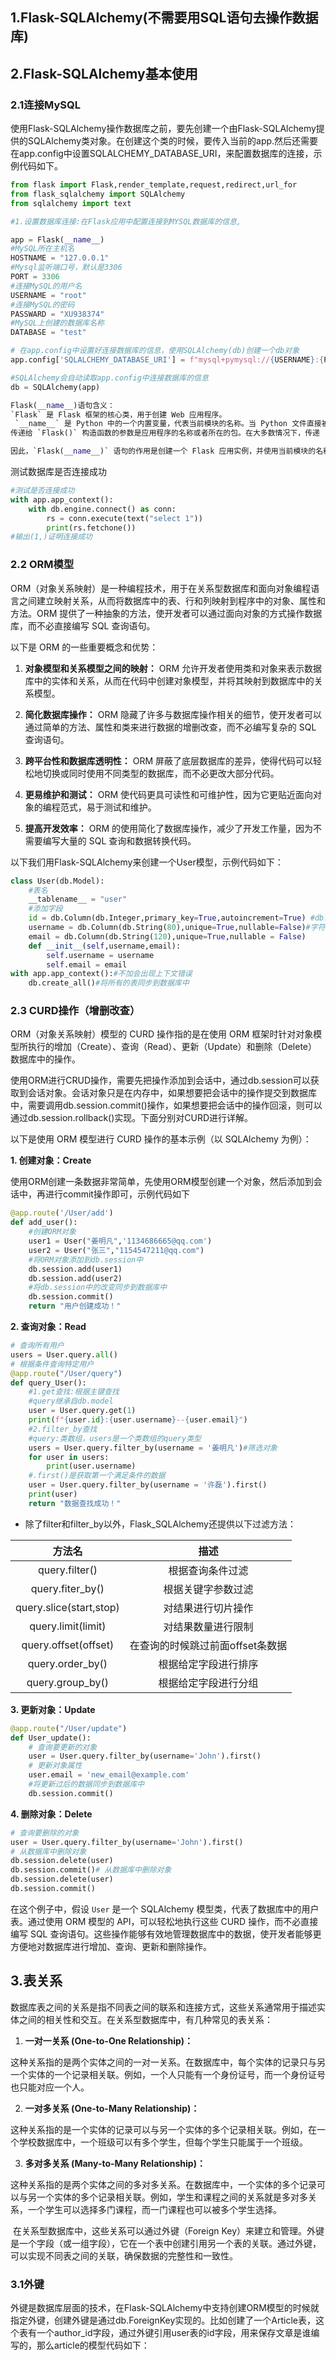 ## 1.Flask-SQLAlchemy(不需要用SQL语句去操作数据库)

## 2.Flask-SQLAlchemy基本使用

### 2.1连接MySQL

使用Flask-SQLAlchemy操作数据库之前，要先创建一个由Flask-SQLAlchemy提供的SQLAlchemy类对象。在创建这个类的时候，要传入当前的app.然后还需要在app.config中设置SQLALCHEMY_DATABASE_URI，来配置数据库的连接，示例代码如下。

```python
from flask import Flask,render_template,request,redirect,url_for
from flask_sqlalchemy import SQLAlchemy
from sqlalchemy import text

#1.设置数据库连接:在Flask应用中配置连接到MYSQL数据库的信息,

app = Flask(__name__)
#MySQL所在主机名
HOSTNAME = "127.0.0.1"
#Mysql监听端口号，默认是3306
PORT = 3306
#连接MySQL的用户名
USERNAME = "root"
#连接MySQL的密码
PASSWARD = "XU938374"
#MySQL上创建的数据库名称
DATABASE = "test"

# 在app.config中设置好连接数据库的信息，使用SQLAlchemy(db)创建一个db对象
app.config['SQLALCHEMY_DATABASE_URI'] = f"mysql+pymysql://{USERNAME}:{PASSWARD}@{HOSTNAME}:{PORT}/{DATABASE}?charset=utf8"

#SQLAlchemy会自动读取app.config中连接数据库的信息
db = SQLAlchemy(app)
```

```python
Flask(__name__)语句含义：
`Flask` 是 Flask 框架的核心类，用于创建 Web 应用程序。
 `__name__` 是 Python 中的一个内置变量，代表当前模块的名称。当 Python 文件直接被运行时，`__name__` 的值为 `'__main__'`；当作为模块被导入时，`__name__` 的值为模块的名字。
传递给 `Flask()` 构造函数的参数是应用程序的名称或者所在的包。在大多数情况下，传递 `__name__` 可以让 Flask 框架找到相关资源并设置应用程序的根路径。

因此，`Flask(__name__)` 语句的作用是创建一个 Flask 应用实例，并使用当前模块的名称作为应用程序的名称或根目录。这是 Flask 应用的一个常见用法。

```



测试数据库是否连接成功

```python
#测试是否连接成功
with app.app_context():
    with db.engine.connect() as conn:
        rs = conn.execute(text("select 1"))
        print(rs.fetchone())
#输出(1,)证明连接成功
```

### 2.2 ORM模型

​	ORM（对象关系映射）是一种编程技术，用于在关系型数据库和面向对象编程语言之间建立映射关系，从而将数据库中的表、行和列映射到程序中的对象、属性和方法。ORM 提供了一种抽象的方法，使开发者可以通过面向对象的方式操作数据库，而不必直接编写 SQL 查询语句。

以下是 ORM 的一些重要概念和优势：

1. **对象模型和关系模型之间的映射：** ORM 允许开发者使用类和对象来表示数据库中的实体和关系，从而在代码中创建对象模型，并将其映射到数据库中的关系模型。

2. **简化数据库操作：** ORM 隐藏了许多与数据库操作相关的细节，使开发者可以通过简单的方法、属性和类来进行数据的增删改查，而不必编写复杂的 SQL 查询语句。

3. **跨平台性和数据库透明性：** ORM 屏蔽了底层数据库的差异，使得代码可以轻松地切换或同时使用不同类型的数据库，而不必更改大部分代码。

4. **更易维护和测试：** ORM 使代码更具可读性和可维护性，因为它更贴近面向对象的编程范式，易于测试和维护。

5. **提高开发效率：** ORM 的使用简化了数据库操作，减少了开发工作量，因为不需要编写大量的 SQL 查询和数据转换代码。

以下我们用Flask-SQLAlchemy来创建一个User模型，示例代码如下：

```python
class User(db.Model):
    #表名
    __tablename__ = "user"
    #添加字段
    id = db.Column(db.Integer,primary_key=True,autoincrement=True) #db.Integer整型,自动增长
    username = db.Column(db.String(80),unique=True,nullable=False)#字符串类型，会映射成数据库中Varchar类型
    email = db.Column(db.String(120),unique=True,nullable = False)
    def __init__(self,username,email):
        self.username = username
        self.email = email
with app.app_context():#不加会出现上下文错误
	db.create_all()#将所有的表同步到数据库中
```

### 2.3 CURD操作（增删改查）

ORM（对象关系映射）模型的 CURD 操作指的是在使用 ORM 框架时针对对象模型所执行的增加（Create）、查询（Read）、更新（Update）和删除（Delete）数据库中的操作。

使用ORM进行CRUD操作，需要先把操作添加到会话中，通过db.session可以获取到会话对象。会话对象只是在内存中，如果想要把会话中的操作提交到数据库中，需要调用db.session.commit()操作，如果想要把会话中的操作回滚，则可以通过db.session.rollback()实现。下面分别对CURD进行详解。

以下是使用 ORM 模型进行 CURD 操作的基本示例（以 SQLAlchemy 为例）：

**1. 创建对象：Create**

使用ORM创建一条数据非常简单，先使用ORM模型创建一个对象，然后添加到会话中，再进行commit操作即可，示例代码如下

```python
@app.route('/User/add')
def add_user():
    #创建ORM对象
    user1 = User("姜明凡",'1134686665@qq.com')
    user2 = User("张三","1154547211@qq.com")
    #将ORM对象添加到db.session中
    db.session.add(user1)
    db.session.add(user2)
    #将db.session中的改变同步到数据库中
    db.session.commit()
    return "用户创建成功！"
```

**2. 查询对象：Read**

```python
# 查询所有用户
users = User.query.all()
# 根据条件查询特定用户
@app.route("/User/query")
def query_User():
    #1.get查找:根据主键查找
    #query继承自db.model
    user = User.query.get(1)
    print(f"{user.id}:{user.username}--{user.email}")
    #2.filter_by查找
    #query:类数组，users是一个类数组的query类型
    users = User.query.filter_by(username = '姜明凡')#筛选对象
    for user in users:
        print(user.username)
    #.first()是获取第一个满足条件的数据
    user = User.query.filter_by(username = '许磊').first()
    print(user)
    return "数据查找成功！"
```

- 除了filter和filter_by以外，Flask_SQLAlchemy还提供以下过滤方法：

|         方法名          |               描述               |
| :---------------------: | :------------------------------: |
|     query.filter()      |         根据查询条件过滤         |
|    query.fiter_by()     |        根据关键字参数过滤        |
| query.slice(start,stop) |        对结果进行切片操作        |
|   query.limit(limit)    |        对结果数量进行限制        |
|  query.offset(offset)   | 在查询的时候跳过前面offset条数据 |
|    query.order_by()     |       根据给定字段进行排序       |
|    query.group_by()     |       根据给定字段进行分组       |

**3. 更新对象：Update**

```python
@app.route("/User/update")
def User_update():
    # 查询要更新的对象
    user = User.query.filter_by(username='John').first()
    # 更新对象属性
    user.email = 'new_email@example.com'
    #将更新过后的数据同步到数据库中
    db.session.commit()
```

**4. 删除对象：Delete**

```python
# 查询要删除的对象
user = User.query.filter_by(username='John').first()
# 从数据库中删除对象
db.session.delete(user)
db.session.commit()# 从数据库中删除对象
db.session.delete(user)
db.session.commit()
```

在这个例子中，假设 `User` 是一个 SQLAlchemy 模型类，代表了数据库中的用户表。通过使用 ORM 模型的 API，可以轻松地执行这些 CURD 操作，而不必直接编写 SQL 查询语句。这些操作能够有效地管理数据库中的数据，使开发者能够更方便地对数据库进行增加、查询、更新和删除操作。

## 3.表关系

​	数据库表之间的关系是指不同表之间的联系和连接方式，这些关系通常用于描述实体之间的相关性和交互。在关系型数据库中，有几种常见的表关系：

1. **一对一关系 (One-to-One Relationship)：**

  这种关系指的是两个实体之间的一对一关系。在数据库中，每个实体的记录只与另一个实体的一个记录相关联。例如，一个人只能有一个身份证号，而一个身份证号也只能对应一个人。

2. **一对多关系 (One-to-Many Relationship)：**

  这种关系指的是一个实体的记录可以与另一个实体的多个记录相关联。例如，在一个学校数据库中，一个班级可以有多个学生，但每个学生只能属于一个班级。

3. **多对多关系 (Many-to-Many Relationship)：**

  这种关系指的是两个实体之间的多对多关系。在数据库中，一个实体的多个记录可以与另一个实体的多个记录相关联。例如，学生和课程之间的关系就是多对多关系，一个学生可以选择多门课程，而一门课程也可以被多个学生选择。

​	在关系型数据库中，这些关系可以通过外键（Foreign Key）来建立和管理。外键是一个字段（或一组字段），它在一个表中创建引用另一个表的关联。通过外键，可以实现不同表之间的关联，确保数据的完整性和一致性。

### 3.1外键

外键是数据库层面的技术，在Flask-SQLAlchemy中支持创建ORM模型的时候就指定外键，创建外键是通过db.ForeignKey实现的。比如创建了一个Article表，这个表有一个author_id字段，通过外键引用user表的id字段，用来保存文章是谁编写的，那么article的模型代码如下：